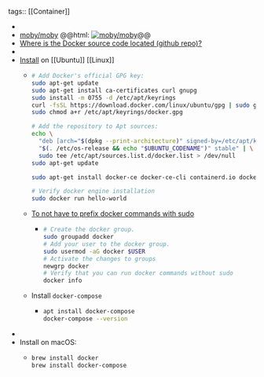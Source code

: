 tags:: [[Container]]

-
- [moby/moby](https://github.com/moby/moby)
  @@html: <a href="https://github.com/moby/moby/"><img src="https://github-readme-stats-astronomer.vercel.app/api/pin/?username=moby&repo=moby&theme=tokyonight" alt="moby/moby"/></a>@@
- [Where is the Docker source code located (github repo)?](https://stackoverflow.com/a/71612845/7753274)
-
- [Install](https://docs.docker.com/engine/install/ubuntu/#install-using-the-repository) on [[Ubuntu]] [[Linux]]
	- ```bash
	  # Add Docker's official GPG key:
	  sudo apt-get update
	  sudo apt-get install ca-certificates curl gnupg
	  sudo install -m 0755 -d /etc/apt/keyrings
	  curl -fsSL https://download.docker.com/linux/ubuntu/gpg | sudo gpg --dearmor -o /etc/apt/keyrings/docker.gpg
	  sudo chmod a+r /etc/apt/keyrings/docker.gpg
	  
	  # Add the repository to Apt sources:
	  echo \
	    "deb [arch="$(dpkg --print-architecture)" signed-by=/etc/apt/keyrings/docker.gpg] https://download.docker.com/linux/ubuntu \
	    "$(. /etc/os-release && echo "$UBUNTU_CODENAME")" stable" | \
	    sudo tee /etc/apt/sources.list.d/docker.list > /dev/null
	  sudo apt-get update
	  
	  sudo apt-get install docker-ce docker-ce-cli containerd.io docker-buildx-plugin docker-compose-plugin
	  
	  # Verify docker engine installation
	  sudo docker run hello-world
	  ```
	- [To not have to prefix docker commands with sudo](https://docs.docker.com/engine/install/linux-postinstall/)
		- ```bash
		  # Create the docker group.
		  sudo groupadd docker
		  # Add your user to the docker group.
		  sudo usermod -aG docker $USER
		  # Activate the changes to groups
		  newgrp docker
		  # Verify that you can run docker commands without sudo
		  docker info
		  ```
	- Install `docker-compose`
		- ```bash
		  apt install docker-compose
		  docker-compose --version
		  ```
-
- Install on macOS:
	- ```bash
	  brew install docker
	  brew install docker-compose
	  ```